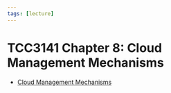 ```yaml
---
tags: [lecture]
---
```


# TCC3141 Chapter 8: Cloud Management Mechanisms

- [Cloud Management Mechanisms](202401032212.md)
